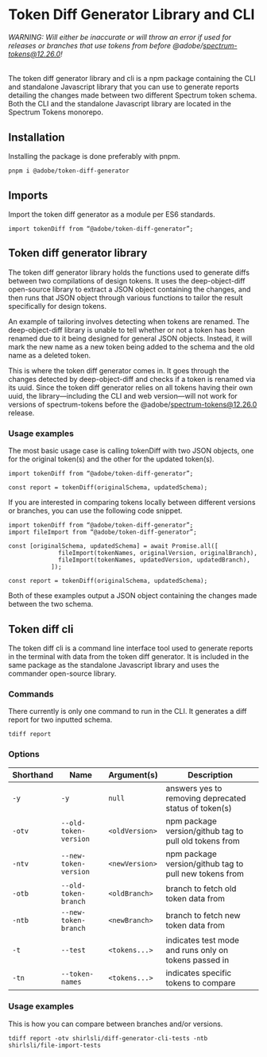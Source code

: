 # Token Diff Generator Library and CLI

###### WARNING: Will either be inaccurate or will throw an error if used for releases or branches that use tokens from before @adobe/spectrum-tokens@12.26.0!

The token diff generator library and cli is a npm package containing the CLI and standalone Javascript library that you can use to generate reports detailing the changes made between two different Spectrum token schema. Both the CLI and the standalone Javascript library are located in the Spectrum Tokens monorepo.

## Installation

Installing the package is done preferably with pnpm.

```
pnpm i @adobe/token-diff-generator
```

## Imports

Import the token diff generator as a module per ES6 standards.

```
import tokenDiff from “@adobe/token-diff-generator”;
```

## Token diff generator library

The token diff generator library holds the functions used to generate diffs between two compilations of design tokens. It uses the deep-object-diff open-source library to extract a JSON object containing the changes, and then runs that JSON object through various functions to tailor the result specifically for design tokens.

An example of tailoring involves detecting when tokens are renamed. The deep-object-diff library is unable to tell whether or not a token has been renamed due to it being designed for general JSON objects. Instead, it will mark the new name as a new token being added to the schema and the old name as a deleted token.

This is where the token diff generator comes in. It goes through the changes detected by deep-object-diff and checks if a token is renamed via its uuid. Since the token diff generator relies on all tokens having their own uuid, the library—including the CLI and web version—will not work for versions of spectrum-tokens before the @adobe/spectrum-tokens@12.26.0 release.

### Usage examples

The most basic usage case is calling tokenDiff with two JSON objects, one for the original token(s) and the other for the updated token(s).

```
import tokenDiff from “@adobe/token-diff-generator”;

const report = tokenDiff(originalSchema, updatedSchema);
```

If you are interested in comparing tokens locally between different versions or branches, you can use the following code snippet.

```
import tokenDiff from “@adobe/token-diff-generator”;
import fileImport from “@adobe/token-diff-generator”;

const [originalSchema, updatedSchema] = await Promise.all([
              fileImport(tokenNames, originalVersion, originalBranch),
              fileImport(tokenNames, updatedVersion, updatedBranch),
            ]);

const report = tokenDiff(originalSchema, updatedSchema);
```

Both of these examples output a JSON object containing the changes made between the two schema.

## Token diff cli

The token diff cli is a command line interface tool used to generate reports in the terminal with data from the token diff generator. It is included in the same package as the standalone Javascript library and uses the commander open-source library.

### Commands

There currently is only one command to run in the CLI. It generates a diff report for two inputted schema.

```
tdiff report
```

### Options

| Shorthand | Name                  | Argument(s)    | Description                                            |
| --------- | --------------------- | -------------- | ------------------------------------------------------ |
| `-y`      | `-y`                  | `null`         | answers yes to removing deprecated status of token(s)  |
| `-otv`    | `--old-token-version` | `<oldVersion>` | npm package version/github tag to pull old tokens from |
| `-ntv`    | `--new-token-version` | `<newVersion>` | npm package version/github tag to pull new tokens from |
| `-otb`    | `--old-token-branch`  | `<oldBranch>`  | branch to fetch old token data from                    |
| `-ntb`    | `--new-token-branch`  | `<newBranch>`  | branch to fetch new token data from                    |
| `-t`      | `--test`              | `<tokens...>`  | indicates test mode and runs only on tokens passed in  |
| `-tn`     | `--token-names`       | `<tokens...>`  | indicates specific tokens to compare                   |

### Usage examples

This is how you can compare between branches and/or versions.

```
tdiff report -otv shirlsli/diff-generator-cli-tests -ntb shirlsli/file-import-tests
```
